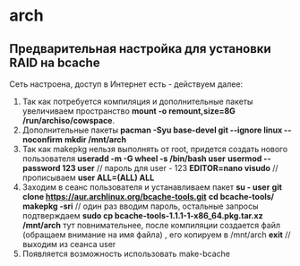 # arch
## Предварительная настройка для установки RAID на bcache
Сеть настроена, доступ в Интернет есть - действуем далее:
1. Так как потребуется компиляция и дополнительные пакеты увеличиваем пространство 
**mount -o remount,size=8G /run/archiso/cowspace**.
3. Дополнительные пакеты
   **pacman -Syu base-devel git --ignore linux --noconfirm**
   **mkdir /mnt/arch**
5. Так как makepkg нельзя выполнять от root, придется создать нового пользователя
   **useradd -m -G wheel -s /bin/bash user**
   **usermod --password 123 user** // пароль для user - 123
   **EDITOR=nano visudo** // прописываем **user ALL=(ALL) ALL**
6. Заходим в сеанс пользователя и устанавливаем пакет
   **su - user**
   **git clone https://aur.archlinux.org/bcache-tools.git**
   **cd bcache-tools/**
   **makepkg -sri** // один раз вводим пароль, остальные запросы подтверждаем
   **sudo cp bcache-tools-1.1.1-1-x86_64.pkg.tar.xz /mnt/arch** тут повнимательнее, после компиляции создается файл (обращаем внимание на имя файла) , его копируем в /mnt/arch
   **exit** // выходим из сеанса user
7. Появляется возможность использовать make-bcache  
